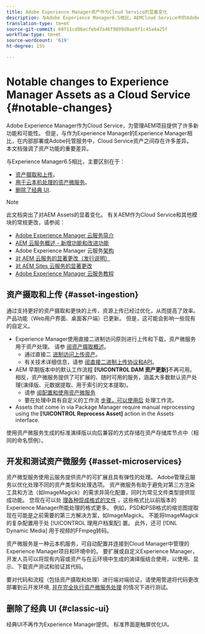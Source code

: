 ```yaml
---
title: Adobe Experience Manager资产作为Cloud Service的显着变化
description: 与Adobe Experience Manager6.5相比，AEMCloud Service中的Adobe Experience Manager资产发生了显着变化。
translation-type: tm+mt
source-git-commit: 60f11cd86ecfeb47a46f9809d8ae9f1c45a4a25f
workflow-type: tm+mt
source-wordcount: '619'
ht-degree: 15%

---
```



# Notable changes to Experience Manager Assets as a Cloud Service {#notable-changes}

Adobe Experience Manager作为Cloud Service，为管理AEM项目提供了许多新功能和可能性。 但是，与作为Experience Manager的Experience Manager相比，在内部部署或Adobe托管服务中，Cloud Service资产之间存在许多差异。 本文档强调了资产功能的重要差异。

与Experience Manager6.5相比，主要区别在于：

* [资产摄取和上传](#asset-ingestion)。
* [用于云本机处理的资产微服务](#asset-microservices)。
* [删除了经典 UI](#classic-ui).

>[!NOTE]
>
>此文档突出了对AEM Assets的显着变化。 有关AEM作为Cloud Service和其他模块的常规更改，请参阅：
>
>* [Adobe Experience Manager 云服务简介](/help/overview/introduction.md)
>* [AEM 云服务概述 - 新增功能和改进功能](/help/overview/what-is-new-and-different.md)
>* Adobe Experience Manager 云服务[架构](/help/core-concepts/architecture.md)
>* [对 AEM 云服务的显著更改（发行说明）](/help/release-notes/aem-cloud-changes.md)
>* [对 AEM Sites 云服务的显著更改](/help/sites-cloud/sites-cloud-changes.md)
>* [Adobe Experience Manager 云服务教程](https://docs.adobe.com/content/help/en/experience-manager-learn/cloud-service/overview.html)


## 资产摄取和上传 {#asset-ingestion}

通过支持更好的资产摄取和更快的上传，资源上传已经过优化，从而提高了效率。 产品功能（Web用户界面、桌面客户端）已更新。 但是，这可能会影响一些现有的自定义。

* Experience Manager使用直接二进制访问原则进行上传和下载，资产微服务用于资产处理。 请参 [阅资产摄取概述](/help/assets/asset-microservices-overview.md)。
   * 通过直接二 [进制访问上传资产](/help/assets/asset-microservices-overview.md#asset-upload-with-direct-binary-access)。
   * 有关技术详细信息，请参 [阅直接二进制上传协议和API](/help/assets/developer-reference-material-apis.md#overview-binary-upload)。
* AEM 早期版本中的默认工作流程 **[!UICONTROL DAM 资产更新]**&#x200B;不再可用。相反，资产微服务提供了可扩展的、随时可用的服务，涵盖大多数默认资产处理(演绎版、元数据提取、用于索引的文本提取)。
   * 请参 [阅配置和使用资产微服务](/help/assets/asset-microservices-configure-and-use.md)
   * 要在处理中具有自定义的工作流 [步骤，可以使用后](/help/assets/asset-microservices-configure-and-use.md#post-processing-workflows) 处理工作流。
* Assets that come in via Package Manager require manual reprocessing using the **[!UICONTROL Reprocess Asset]** action in the Assets interface.

使用资产微服务生成的标准演绎版以向后兼容的方式存储在资产存储库节点中（相同的命名惯例）。

## 开发和测试资产微服务 {#asset-microservices}

资产微型服务使用云服务提供资产的可扩展且具有弹性的处理。 Adobe管理云服务以优化处理不同的资产类型和处理选项。 资产微服务有助于避免对第三方渲染工具和方法（如ImageMagick）的需求并简化配置，同时为常见文件类型提供现成功能。 您现在可以处 [理各种现成格式的文件](/help/assets/file-format-support.md) ，这些格式比以前版本的Experience Manager所能处理的格式更多。 例如，PSD和PSB格式的缩览图提取现在可能是之前需要的第三方解决方案，如ImageMagick。 不能将ImageMagick的复杂配置用于处 [!UICONTROL 理用户档案配] 置。 此外，还可 [!DNL Dynamic Media] 用于视频的FFmpeg转码。

资产微服务是一种云本机服务，可自动配置并连接到Cloud Manager中管理的Experience Manager项目和环境中的。 要扩展或自定义Experience Manager，开发人员可以将现有内容或资产与在云环境中生成的演绎版结合使用，以使用、显示、下载资产测试和验证其代码。

要对代码和流程（包括资产摄取和处理）进行端对端验证，请使用管道将代码更改部署到云开发环境, [并在完全执行资产微服务处理](/help/implementing/cloud-manager/configure-pipeline.md) 的情况下进行测试。

## 删除了经典 UI {#classic-ui}

经典UI不再作为Experience Manager提供。 标准界面是触屏优化UI。
